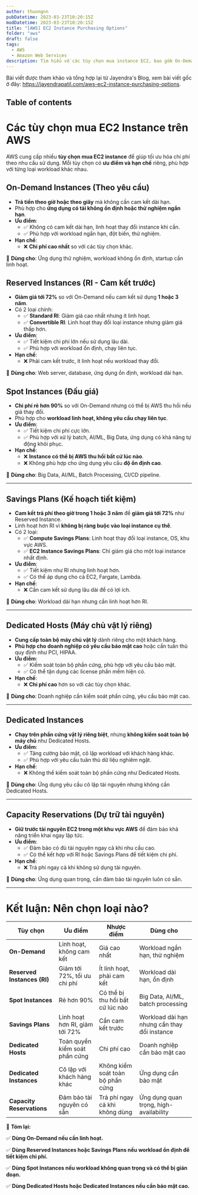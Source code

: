 ```yaml
---
author: thuongnn
pubDatetime: 2023-03-23T10:20:15Z
modDatetime: 2023-03-23T10:20:15Z
title: "[AWS] EC2 Instance Purchasing Options"
folder: "aws"
draft: false
tags:
  - AWS
  - Amazon Web Services
description: Tìm hiểu về các tùy chọn mua instance EC2, bao gồm On-Demand, Reserved, Spot và Dedicated Hosts.
---
```


Bài viết được tham khảo và tổng hợp lại từ Jayendra's Blog, xem bài viết gốc ở đây: https://jayendrapatil.com/aws-ec2-instance-purchasing-options.

## Table of contents

# **Các tùy chọn mua EC2 Instance trên AWS**

AWS cung cấp nhiều **tùy chọn mua EC2 instance** để giúp tối ưu hóa chi phí theo nhu cầu sử dụng. Mỗi tùy chọn có **ưu điểm và hạn chế** riêng, phù hợp với từng loại workload khác nhau.

## **On-Demand Instances (Theo yêu cầu)**

- **Trả tiền theo giờ hoặc theo giây** mà không cần cam kết dài hạn.
- Phù hợp cho **ứng dụng có tải không ổn định hoặc thử nghiệm ngắn hạn**.
- **Ưu điểm**:
  - ✅ Không có cam kết dài hạn, linh hoạt thay đổi instance khi cần.
  - ✅ Phù hợp với workload ngắn hạn, đột biến, thử nghiệm.
- **Hạn chế**:
  - ❌ **Chi phí cao nhất** so với các tùy chọn khác.

📌 **Dùng cho**: Ứng dụng thử nghiệm, workload không ổn định, startup cần linh hoạt.

## **Reserved Instances (RI - Cam kết trước)**

- **Giảm giá tới 72%** so với On-Demand nếu cam kết sử dụng **1 hoặc 3 năm**.
- Có 2 loại chính:
  - ✅ **Standard RI**: Giảm giá cao nhất nhưng ít linh hoạt.
  - ✅ **Convertible RI**: Linh hoạt thay đổi loại instance nhưng giảm giá thấp hơn.
- **Ưu điểm**:
  - ✅ Tiết kiệm chi phí lớn nếu sử dụng lâu dài.
  - ✅ Phù hợp với workload ổn định, chạy liên tục.
- **Hạn chế**:
  - ❌ Phải cam kết trước, ít linh hoạt nếu workload thay đổi.

📌 **Dùng cho**: Web server, database, ứng dụng ổn định, workload dài hạn.

## **Spot Instances (Đấu giá)**

- **Chi phí rẻ hơn 90%** so với On-Demand nhưng có thể bị AWS thu hồi nếu giá thay đổi.
- Phù hợp cho **workload linh hoạt, không yêu cầu chạy liên tục**.
- **Ưu điểm**:
  - ✅ Tiết kiệm chi phí cực lớn.
  - ✅ Phù hợp với xử lý batch, AI/ML, Big Data, ứng dụng có khả năng tự động khôi phục.
- **Hạn chế**:
  - ❌ **Instance có thể bị AWS thu hồi bất cứ lúc nào**.
  - ❌ Không phù hợp cho ứng dụng yêu cầu **độ ổn định cao**.

📌 **Dùng cho**: Big Data, AI/ML, Batch Processing, CI/CD pipeline.

---

## **Savings Plans (Kế hoạch tiết kiệm)**

- **Cam kết trả phí theo giờ trong 1 hoặc 3 năm** để **giảm giá tới 72%** như Reserved Instance.
- Linh hoạt hơn RI vì **không bị ràng buộc vào loại instance cụ thể**.
- Có 2 loại:
  - ✅ **Compute Savings Plans**: Linh hoạt thay đổi loại instance, OS, khu vực AWS.
  - ✅ **EC2 Instance Savings Plans**: Chỉ giảm giá cho một loại instance nhất định.
- **Ưu điểm**:
  - ✅ Tiết kiệm như RI nhưng linh hoạt hơn.
  - ✅ Có thể áp dụng cho cả EC2, Fargate, Lambda.
- **Hạn chế**:
  - ❌ Cần cam kết sử dụng lâu dài để có lợi ích.

📌 **Dùng cho**: Workload dài hạn nhưng cần linh hoạt hơn RI.

---

## **Dedicated Hosts (Máy chủ vật lý riêng)**

- **Cung cấp toàn bộ máy chủ vật lý** dành riêng cho một khách hàng.
- **Phù hợp cho doanh nghiệp có yêu cầu bảo mật cao** hoặc cần tuân thủ quy định như PCI, HIPAA.
- **Ưu điểm**:
  - ✅ Kiểm soát toàn bộ phần cứng, phù hợp với yêu cầu bảo mật.
  - ✅ Có thể tận dụng các license phần mềm hiện có.
- **Hạn chế**:
  - ❌ **Chi phí cao** hơn so với các tùy chọn khác.

📌 **Dùng cho**: Doanh nghiệp cần kiểm soát phần cứng, yêu cầu bảo mật cao.

---

## **Dedicated Instances**

- **Chạy trên phần cứng vật lý riêng biệt**, nhưng **không kiểm soát toàn bộ máy chủ** như Dedicated Hosts.
- **Ưu điểm**:
  - ✅ Tăng cường bảo mật, cô lập workload với khách hàng khác.
  - ✅ Phù hợp với yêu cầu tuân thủ dữ liệu nghiêm ngặt.
- **Hạn chế**:
  - ❌ Không thể kiểm soát toàn bộ phần cứng như Dedicated Hosts.

📌 **Dùng cho**: Ứng dụng yêu cầu cô lập tài nguyên nhưng không cần Dedicated Hosts.

---

## **Capacity Reservations (Dự trữ tài nguyên)**

- **Giữ trước tài nguyên EC2 trong một khu vực AWS** để đảm bảo khả năng triển khai ngay lập tức.
- **Ưu điểm**:
  - ✅ Đảm bảo có đủ tài nguyên ngay cả khi nhu cầu cao.
  - ✅ Có thể kết hợp với RI hoặc Savings Plans để tiết kiệm chi phí.
- **Hạn chế**:
  - ❌ Trả phí ngay cả khi không sử dụng tài nguyên.

📌 **Dùng cho**: Ứng dụng quan trọng, cần đảm bảo tài nguyên luôn có sẵn.

---

# **Kết luận: Nên chọn loại nào?**

| **Tùy chọn**                | **Ưu điểm**                    | **Nhược điểm**                    | **Dùng cho**                                 |
| --------------------------- | ------------------------------ | --------------------------------- | -------------------------------------------- |
| **On-Demand**               | Linh hoạt, không cam kết       | Giá cao nhất                      | Workload ngắn hạn, thử nghiệm                |
| **Reserved Instances (RI)** | Giảm tới 72%, tối ưu chi phí   | Ít linh hoạt, phải cam kết        | Workload dài hạn, ổn định                    |
| **Spot Instances**          | Rẻ hơn 90%                     | Có thể bị thu hồi bất cứ lúc nào  | Big Data, AI/ML, batch processing            |
| **Savings Plans**           | Linh hoạt hơn RI, giảm tới 72% | Cần cam kết trước                 | Workload dài hạn nhưng cần thay đổi instance |
| **Dedicated Hosts**         | Toàn quyền kiểm soát phần cứng | Chi phí cao                       | Doanh nghiệp cần bảo mật cao                 |
| **Dedicated Instances**     | Cô lập với khách hàng khác     | Không kiểm soát toàn bộ phần cứng | Ứng dụng cần bảo mật                         |
| **Capacity Reservations**   | Đảm bảo tài nguyên có sẵn      | Trả phí ngay cả khi không dùng    | Ứng dụng quan trọng, high-availability       |

📌 **Tóm lại:**

✅ **Dùng On-Demand nếu cần linh hoạt.**

✅ **Dùng Reserved Instances hoặc Savings Plans nếu workload ổn định để tiết kiệm chi phí.**

✅ **Dùng Spot Instances nếu workload không quan trọng và có thể bị gián đoạn.**

✅ **Dùng Dedicated Hosts hoặc Dedicated Instances nếu cần bảo mật cao.**

